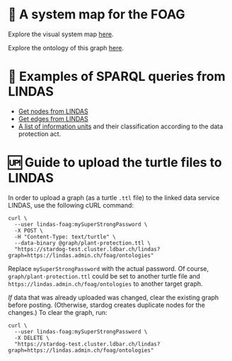 # 🧭 A system map for the FOAG

Explore the visual system map [here](https://blw-ofag-ufag.github.io/system-map/index.html?lang=de).

Explore the ontology of this graph [here](https://service.tib.eu/webvowl/#iri=https://raw.githubusercontent.com/blw-ofag-ufag/system-map/refs/heads/main/graph.ttl).

# 🔎 Examples of SPARQL queries from LINDAS

- [Get nodes from LINDAS](https://s.zazuko.com/gmh9NR)
- [Get edges from LINDAS](https://s.zazuko.com/3wDcscR)
- [A list of information units](https://s.zazuko.com/2XsfNRB) and their classification according to the data protection act.

# 🆙 Guide to upload the turtle files to LINDAS

In order to upload a graph (as a turtle `.ttl` file) to the linked data service LINDAS, use the following cURL command:

```curl
curl \
  --user lindas-foag:mySuperStrongPassword \
  -X POST \
  -H "Content-Type: text/turtle" \
  --data-binary @graph/plant-protection.ttl \
  "https://stardog-test.cluster.ldbar.ch/lindas?graph=https://lindas.admin.ch/foag/ontologies"
```

Replace `mySuperStrongPassword` with the actual password. Of course, `graph/plant-protection.ttl` could be set to another turtle file and `https://lindas.admin.ch/foag/ontologies` to another target graph.

*If* data that was already uploaded was changed, clear the existing graph before posting. (Otherwise, stardog creates duplicate nodes for the changes.) To clear the graph, run:

```curl
curl \
  --user lindas-foag:mySuperStrongPassword \
  -X DELETE \
  "https://stardog-test.cluster.ldbar.ch/lindas?graph=https://lindas.admin.ch/foag/ontologies"
```